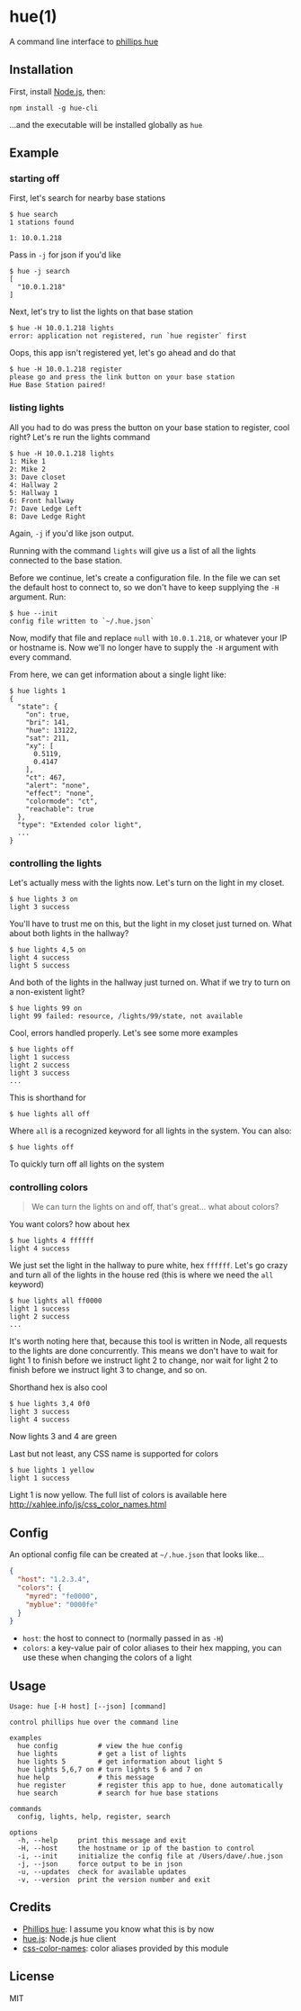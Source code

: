 hue(1)
======

A command line interface to [phillips hue](http://meethue.com)

Installation
------------

First, install [Node.js](http://nodejs.org), then:

    npm install -g hue-cli

...and the executable will be installed globally as `hue`

Example
-------

### starting off

First, let's search for nearby base stations

    $ hue search
    1 stations found

    1: 10.0.1.218

Pass in `-j` for json if you'd like

    $ hue -j search
    [
      "10.0.1.218"
    ]

Next, let's try to list the lights on that base station

    $ hue -H 10.0.1.218 lights
    error: application not registered, run `hue register` first

Oops, this app isn't registered yet, let's go ahead and do that

    $ hue -H 10.0.1.218 register
    please go and press the link button on your base station
    Hue Base Station paired!

### listing lights

All you had to do was press the button on your base station to register, cool
right?  Let's re run the lights command

    $ hue -H 10.0.1.218 lights
    1: Mike 1
    2: Mike 2
    3: Dave closet
    4: Hallway 2
    5: Hallway 1
    6: Front hallway
    7: Dave Ledge Left
    8: Dave Ledge Right

Again, `-j` if you'd like json output.

Running with the command `lights` will give us a list of all the lights
connected to the base station.

Before we continue, let's create a configuration file.  In the file we can
set the default host to connect to, so we don't have to keep supplying the
`-H` argument.  Run:

    $ hue --init
    config file written to `~/.hue.json`

Now, modify that file and replace `null` with `10.0.1.218`, or whatever
your IP or hostname is. Now we'll no longer have to supply the `-H` argument
with every command.

From here, we can get information about a single light like:

    $ hue lights 1
    {
      "state": {
        "on": true,
        "bri": 141,
        "hue": 13122,
        "sat": 211,
        "xy": [
          0.5119,
          0.4147
        ],
        "ct": 467,
        "alert": "none",
        "effect": "none",
        "colormode": "ct",
        "reachable": true
      },
      "type": "Extended color light",
      ...
    }

### controlling the lights

Let's actually mess with the lights now.  Let's turn on the light in my closet.

    $ hue lights 3 on
    light 3 success

You'll have to trust me on this, but the light in my closet just turned on.  What
about both lights in the hallway?

    $ hue lights 4,5 on
    light 4 success
    light 5 success

And both of the lights in the hallway just turned on.  What if we try to turn on a non-existent light?

    $ hue lights 99 on
    light 99 failed: resource, /lights/99/state, not available

Cool, errors handled properly.  Let's see some more examples

    $ hue lights off
    light 1 success
    light 2 success
    light 3 success
    ...

This is shorthand for

    $ hue lights all off

Where `all` is a recognized keyword for all lights in the system.  You can also:

    $ hue lights off

To quickly turn off all lights on the system

### controlling colors

> We can turn the lights on and off, that's great... what about colors?

You want colors? how about hex

    $ hue lights 4 ffffff
    light 4 success

We just set the light in the hallway to pure white, hex `ffffff`.  Let's go crazy
and turn all of the lights in the house red (this is where we need the `all` keyword)

    $ hue lights all ff0000
    light 1 success
    light 2 success
    ...

It's worth noting here that, because this tool is written in Node, all requests to the
lights are done concurrently.  This means we don't have to wait for light 1 to finish
before we instruct light 2 to change, nor wait for light 2 to finish before we instruct
light 3 to change, and so on.

Shorthand hex is also cool

    $ hue lights 3,4 0f0
    light 3 success
    light 4 success

Now lights 3 and 4 are green

Last but not least, any CSS name is supported for colors

    $ hue lights 1 yellow
    light 1 success

Light 1 is now yellow. The full list of colors is available here
http://xahlee.info/js/css_color_names.html

Config
------

An optional config file can be created at `~/.hue.json` that looks like...

``` json
{
  "host": "1.2.3.4",
  "colors": {
    "myred": "fe0000",
    "myblue": "0000fe"
  }
}
```

* `host`: the host to connect to (normally passed in as `-H`)
* `colors`: a key-value pair of color aliases to their hex mapping, you can use these
when changing the colors of a light

Usage
-----

    Usage: hue [-H host] [--json] [command]

    control phillips hue over the command line

    examples
      hue config          # view the hue config
      hue lights          # get a list of lights
      hue lights 5        # get information about light 5
      hue lights 5,6,7 on # turn lights 5 6 and 7 on
      hue help            # this message
      hue register        # register this app to hue, done automatically
      hue search          # search for hue base stations

    commands
      config, lights, help, register, search

    options
      -h, --help     print this message and exit
      -H, --host     the hostname or ip of the bastion to control
      -i, --init     initialize the config file at /Users/dave/.hue.json
      -j, --json     force output to be in json
      -u, --updates  check for available updates
      -v, --version  print the version number and exit

Credits
-------

* [Phillips hue](http://meethue.com): I assume you know what this is by now
* [hue.js](https://github.com/thatguydan/hue.js): Node.js hue client
* [css-color-names](https://github.com/bahamas10/css-color-names): color aliases provided by this module

License
-------

MIT
